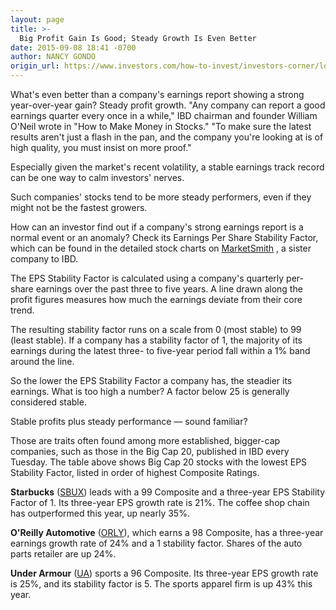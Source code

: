 ```yaml
---
layout: page
title: >-
  Big Profit Gain Is Good; Steady Growth Is Even Better
date: 2015-09-08 18:41 -0700
author: NANCY GONDO
origin_url: https://www.investors.com/how-to-invest/investors-corner/look-for-steady-profit-growth
---
```





What's even better than a company's earnings report showing a strong year-over-year gain? Steady profit growth. "Any company can report a good earnings quarter every once in a while," IBD chairman and founder William O'Neil wrote in "How to Make Money in Stocks." "To make sure the latest results aren't just a flash in the pan, and the company you're looking at is of high quality, you must insist on more proof."

  

Especially given the market's recent volatility, a stable earnings track record can be one way to calm investors' nerves.

  

Such companies' stocks tend to be more steady performers, even if they might not be the fastest growers.

  

How can an investor find out if a company's strong earnings report is a normal event or an anomaly? Check its Earnings Per Share Stability Factor, which can be found in the detailed stock charts on [MarketSmith](http://www.marketsmith.com/) , a sister company to IBD.

  

The EPS Stability Factor is calculated using a company's quarterly per-share earnings over the past three to five years. A line drawn along the profit figures measures how much the earnings deviate from their core trend.

  

The resulting stability factor runs on a scale from 0 (most stable) to 99 (least stable). If a company has a stability factor of 1, the majority of its earnings during the latest three- to five-year period fall within a 1% band around the line.

  

So the lower the EPS Stability Factor a company has, the steadier its earnings. What is too high a number? A factor below 25 is generally considered stable.

  

Stable profits plus steady performance — sound familiar?

  

Those are traits often found among more established, bigger-cap companies, such as those in the Big Cap 20, published in IBD every Tuesday. The table above shows Big Cap 20 stocks with the lowest EPS Stability Factor, listed in order of highest Composite Ratings.

  

**Starbucks** ([SBUX](https://research.investors.com/quote.aspx?symbol=SBUX)) leads with a 99 Composite and a three-year EPS Stability Factor of 1. Its three-year EPS growth rate is 21%. The coffee shop chain has outperformed this year, up nearly 35%.

  

**O'Reilly Automotive** ([ORLY](https://research.investors.com/quote.aspx?symbol=ORLY)), which earns a 98 Composite, has a three-year earnings growth rate of 24% and a 1 stability factor. Shares of the auto parts retailer are up 24%. 

  

**Under Armour** ([UA](https://research.investors.com/quote.aspx?symbol=UA)) sports a 96 Composite. Its three-year EPS growth rate is 25%, and its stability factor is 5. The sports apparel firm is up 43% this year.

  




